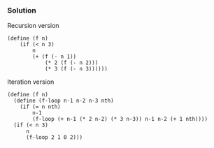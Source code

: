 ### Solution

Recursion version
```
(define (f n)
	(if (< n 3)
        n
	    (+ (f (- n 1))
            (* 2 (f (- n 2)))
            (* 3 (f (- n 3))))))
```

Iteration version
```
(define (f n)
  (define (f-loop n-1 n-2 n-3 nth)
    (if (= n nth)
        n-1
        (f-loop (+ n-1 (* 2 n-2) (* 3 n-3)) n-1 n-2 (+ 1 nth))))
  (if (< n 3)
      n
      (f-loop 2 1 0 2)))
```
